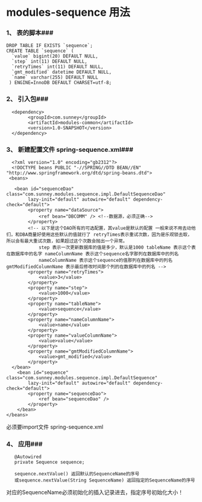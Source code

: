 # modules-sequence 用法

### 1、 表的脚本###
    DROP TABLE IF EXISTS `sequence`;
    CREATE TABLE `sequence` (
      `value` bigint(20) DEFAULT NULL,
      `step` int(11) DEFAULT NULL,
      `retryTimes` int(11) DEFAULT NULL,
      `gmt_modified` datetime DEFAULT NULL,
      `name` varchar(255) DEFAULT NULL
     ) ENGINE=InnoDB DEFAULT CHARSET=utf-8;
### 2、 引入包###
      <dependency>
			<groupId>com.sunney</groupId>
			<artifactId>modules-common</artifactId>
			<version>1.0-SNAPSHOT</version>
	  </dependency>
### 3、 新建配置文件 spring-sequence.xml###
      <?xml version="1.0" encoding="gb2312"?>
      <!DOCTYPE beans PUBLIC "-//SPRING//DTD BEAN//EN" "http://www.springframework.org/dtd/spring-beans.dtd">
     <beans>
	 
	   <bean id="sequenceDao" class="com.sunney.modules.sequence.impl.DefaultSequenceDao"
			lazy-init="default" autowire="default" dependency-check="default">
			<property name="dataSource">
				<ref bean="DBCOMM" /> <!--数据源，必须正确-->
			</property>
			<!-- 以下是这个DAO所有的可选配置，其value是默认的配置 一般来说不用去动他们，和DBA商量好使用这些默认的值就行了 retryTimes表示重试次数，因为是乐观锁去取，所以会有最大重试次数，如果超过这个次数会抛出一个异常。 
				step 表示一次更新数据库的值是多少，默认是1000 tableName 表示这个表在数据库中的名字 nameColumnName 表示这个sequence名字那列在数据库中的列名 
				nameColumnName 表示这个sequence的值那列在数据库中的列名 gmtModifiedColumnName 表示最后修改时间那个列的在数据库中的列名 -->
			<property name="retryTimes">
				<value>3</value>
			</property>
			<property name="step">
				<value>1000</value>
			</property>
			<property name="tableName">
				<value>sequence</value>
			</property>
			<property name="nameColumnName">
				<value>name</value>
			</property>
			<property name="valueColumnName">
				<value>value</value>
			</property>
			<property name="gmtModifiedColumnName">
				<value>gmt_modified</value>
			</property>
	  </bean>
		<bean id="sequence" class="com.sunney.modules.sequence.impl.DefaultSequence"
			lazy-init="default" autowire="default" dependency-check="default">
			<property name="sequenceDao">
				<ref bean="sequenceDao" />
			</property>	
		</bean>
    </beans>
必须要import文件 spring-sequence.xml

### 4、 应用###
       @Autowired
       private Sequence sequence;
 
       sequence.nextValue() 返回默认的SequenceName的序号
       或sequence.nextValue(String SequenceName) 返回指定的SequenceName的序号

对应的SequenceName必须初始化的插入记录进去，指定序号初始化大小！
 

     